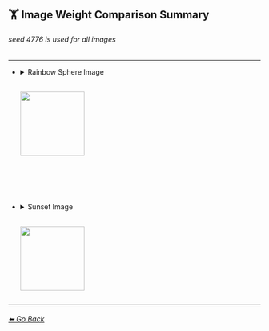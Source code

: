 ## 🏋️‍ Image Weight Comparison Summary
###### seed 4776 is used for all images

---


- <details><summary>Rainbow Sphere Image<p><br/><img src="https://raw.githubusercontent.com/willwulfken/MidJourney-Styles-and-Keywords-Reference/main/Images/Summary%20Images/Image%20Weight%20Comparison/Input%20Images/inputimg_sphere_rainbow_512x.png?raw=true" width="128" /></p></summary>

	| Style | --iw -1 | --iw -0.5 | | --iw 0.25 | --iw 0.5 | --iw 0.75 | --iw 1 | --iw 2 |
	| :----: | :----: | :----: | :----: | :----: | :----: | :----: | :----: | :----: |
	| Bubble Design | <img src="https://raw.githubusercontent.com/willwulfken/MidJourney-Styles-and-Keywords-Reference/main/Images/Summary%20Images/Image%20Weight%20Comparison/sphererainbow_BubbleDesign_--iw-1.png?raw=true" width="256" /> | <img src="https://raw.githubusercontent.com/willwulfken/MidJourney-Styles-and-Keywords-Reference/main/Images/Summary%20Images/Image%20Weight%20Comparison/sphererainbow_BubbleDesign_--iw-0.5.png?raw=true" width="256" /> | | <img src="https://raw.githubusercontent.com/willwulfken/MidJourney-Styles-and-Keywords-Reference/main/Images/Summary%20Images/Image%20Weight%20Comparison/sphererainbow_BubbleDesign_--iw0.25.png?raw=true" width="256" /> | <img src="https://raw.githubusercontent.com/willwulfken/MidJourney-Styles-and-Keywords-Reference/main/Images/Summary%20Images/Image%20Weight%20Comparison/sphererainbow_BubbleDesign_--iw0.5.png?raw=true" width="256" /> | <img src="https://raw.githubusercontent.com/willwulfken/MidJourney-Styles-and-Keywords-Reference/main/Images/Summary%20Images/Image%20Weight%20Comparison/sphererainbow_BubbleDesign_--iw0.75.png?raw=true" width="256" /> | <img src="https://raw.githubusercontent.com/willwulfken/MidJourney-Styles-and-Keywords-Reference/main/Images/Summary%20Images/Image%20Weight%20Comparison/sphererainbow_BubbleDesign_--iw1.png?raw=true" width="256" /> | <img src="https://raw.githubusercontent.com/willwulfken/MidJourney-Styles-and-Keywords-Reference/main/Images/Summary%20Images/Image%20Weight%20Comparison/sphererainbow_BubbleDesign_--iw2.png?raw=true" width="256" /> |
	| Mandelbulb | <img src="https://raw.githubusercontent.com/willwulfken/MidJourney-Styles-and-Keywords-Reference/main/Images/Summary%20Images/Image%20Weight%20Comparison/sphererainbow_Mandelbulb_--iw-1.png?raw=true" width="256" /> | <img src="https://raw.githubusercontent.com/willwulfken/MidJourney-Styles-and-Keywords-Reference/main/Images/Summary%20Images/Image%20Weight%20Comparison/sphererainbow_Mandelbulb_--iw-0.5.png?raw=true" width="256" /> | | <img src="https://raw.githubusercontent.com/willwulfken/MidJourney-Styles-and-Keywords-Reference/main/Images/Summary%20Images/Image%20Weight%20Comparison/sphererainbow_Mandelbulb_--iw0.25.png?raw=true" width="256" /> | <img src="https://raw.githubusercontent.com/willwulfken/MidJourney-Styles-and-Keywords-Reference/main/Images/Summary%20Images/Image%20Weight%20Comparison/sphererainbow_Mandelbulb_--iw0.5.png?raw=true" width="256" /> | <img src="https://raw.githubusercontent.com/willwulfken/MidJourney-Styles-and-Keywords-Reference/main/Images/Summary%20Images/Image%20Weight%20Comparison/sphererainbow_Mandelbulb_--iw0.75.png?raw=true" width="256" /> | <img src="https://raw.githubusercontent.com/willwulfken/MidJourney-Styles-and-Keywords-Reference/main/Images/Summary%20Images/Image%20Weight%20Comparison/sphererainbow_Mandelbulb_--iw1.png?raw=true" width="256" /> | <img src="https://raw.githubusercontent.com/willwulfken/MidJourney-Styles-and-Keywords-Reference/main/Images/Summary%20Images/Image%20Weight%20Comparison/sphererainbow_Mandelbulb_--iw2.png?raw=true" width="256" /> |
	| Databending | <img src="https://raw.githubusercontent.com/willwulfken/MidJourney-Styles-and-Keywords-Reference/main/Images/Summary%20Images/Image%20Weight%20Comparison/sphererainbow_Databending_--iw-1.png?raw=true" width="256" /> | <img src="https://raw.githubusercontent.com/willwulfken/MidJourney-Styles-and-Keywords-Reference/main/Images/Summary%20Images/Image%20Weight%20Comparison/sphererainbow_Databending_--iw-0.5.png?raw=true" width="256" /> | | <img src="https://raw.githubusercontent.com/willwulfken/MidJourney-Styles-and-Keywords-Reference/main/Images/Summary%20Images/Image%20Weight%20Comparison/sphererainbow_Databending_--iw0.25.png?raw=true" width="256" /> | <img src="https://raw.githubusercontent.com/willwulfken/MidJourney-Styles-and-Keywords-Reference/main/Images/Summary%20Images/Image%20Weight%20Comparison/sphererainbow_Databending_--iw0.5.png?raw=true" width="256" /> | <img src="https://raw.githubusercontent.com/willwulfken/MidJourney-Styles-and-Keywords-Reference/main/Images/Summary%20Images/Image%20Weight%20Comparison/sphererainbow_Databending_--iw0.75.png?raw=true" width="256" /> | <img src="https://raw.githubusercontent.com/willwulfken/MidJourney-Styles-and-Keywords-Reference/main/Images/Summary%20Images/Image%20Weight%20Comparison/sphererainbow_Databending_--iw1.png?raw=true" width="256" /> | <img src="https://raw.githubusercontent.com/willwulfken/MidJourney-Styles-and-Keywords-Reference/main/Images/Summary%20Images/Image%20Weight%20Comparison/sphererainbow_Databending_--iw2.png?raw=true" width="256" /> |
	| Spray Paint | <img src="https://raw.githubusercontent.com/willwulfken/MidJourney-Styles-and-Keywords-Reference/main/Images/Summary%20Images/Image%20Weight%20Comparison/sphererainbow_SprayPaint_--iw-1.png?raw=true" width="256" /> | <img src="https://raw.githubusercontent.com/willwulfken/MidJourney-Styles-and-Keywords-Reference/main/Images/Summary%20Images/Image%20Weight%20Comparison/sphererainbow_SprayPaint_--iw-0.5.png?raw=true" width="256" /> | | <img src="https://raw.githubusercontent.com/willwulfken/MidJourney-Styles-and-Keywords-Reference/main/Images/Summary%20Images/Image%20Weight%20Comparison/sphererainbow_SprayPaint_--iw0.25.png?raw=true" width="256" /> | <img src="https://raw.githubusercontent.com/willwulfken/MidJourney-Styles-and-Keywords-Reference/main/Images/Summary%20Images/Image%20Weight%20Comparison/sphererainbow_SprayPaint_--iw0.5.png?raw=true" width="256" /> | <img src="https://raw.githubusercontent.com/willwulfken/MidJourney-Styles-and-Keywords-Reference/main/Images/Summary%20Images/Image%20Weight%20Comparison/sphererainbow_SprayPaint_--iw0.75.png?raw=true" width="256" /> | <img src="https://raw.githubusercontent.com/willwulfken/MidJourney-Styles-and-Keywords-Reference/main/Images/Summary%20Images/Image%20Weight%20Comparison/sphererainbow_SprayPaint_--iw1.png?raw=true" width="256" /> | <img src="https://raw.githubusercontent.com/willwulfken/MidJourney-Styles-and-Keywords-Reference/main/Images/Summary%20Images/Image%20Weight%20Comparison/sphererainbow_SprayPaint_--iw2.png?raw=true" width="256" /> |

</details>
<br/><br/><br/>



- <details><summary>Sunset Image<p><br/><img src="https://raw.githubusercontent.com/willwulfken/MidJourney-Styles-and-Keywords-Reference/main/Images/Summary%20Images/Image%20Weight%20Comparison/Input%20Images/inputimg_sunset_512x.png?raw=true" width="128" /></p></summary>

	| Style | --iw -1 | --iw -0.5 | | --iw 0.25 | --iw 0.5 | --iw 0.75 | --iw 1 | --iw 2 |
	| :----: | :----: | :----: | :----: | :----: | :----: | :----: | :----: | :----: |
	| Bubble Design | <img src="https://raw.githubusercontent.com/willwulfken/MidJourney-Styles-and-Keywords-Reference/main/Images/Summary%20Images/Image%20Weight%20Comparison/sunset_BubbleDesign_--iw-1.png?raw=true" width="256" /> | <img src="https://raw.githubusercontent.com/willwulfken/MidJourney-Styles-and-Keywords-Reference/main/Images/Summary%20Images/Image%20Weight%20Comparison/sunset_BubbleDesign_--iw-0.5.png?raw=true" width="256" /> | | <img src="https://raw.githubusercontent.com/willwulfken/MidJourney-Styles-and-Keywords-Reference/main/Images/Summary%20Images/Image%20Weight%20Comparison/sunset_BubbleDesign_--iw0.25.png?raw=true" width="256" /> | <img src="https://raw.githubusercontent.com/willwulfken/MidJourney-Styles-and-Keywords-Reference/main/Images/Summary%20Images/Image%20Weight%20Comparison/sunset_BubbleDesign_--iw0.5.png?raw=true" width="256" /> | <img src="https://raw.githubusercontent.com/willwulfken/MidJourney-Styles-and-Keywords-Reference/main/Images/Summary%20Images/Image%20Weight%20Comparison/sunset_BubbleDesign_--iw0.75.png?raw=true" width="256" /> | <img src="https://raw.githubusercontent.com/willwulfken/MidJourney-Styles-and-Keywords-Reference/main/Images/Summary%20Images/Image%20Weight%20Comparison/sunset_BubbleDesign_--iw1.png?raw=true" width="256" /> | <img src="https://raw.githubusercontent.com/willwulfken/MidJourney-Styles-and-Keywords-Reference/main/Images/Summary%20Images/Image%20Weight%20Comparison/sunset_BubbleDesign_--iw2.png?raw=true" width="256" /> |
	| Mandelbulb | <img src="https://raw.githubusercontent.com/willwulfken/MidJourney-Styles-and-Keywords-Reference/main/Images/Summary%20Images/Image%20Weight%20Comparison/sunset_Mandelbulb_--iw-1.png?raw=true" width="256" /> | <img src="https://raw.githubusercontent.com/willwulfken/MidJourney-Styles-and-Keywords-Reference/main/Images/Summary%20Images/Image%20Weight%20Comparison/sunset_Mandelbulb_--iw-0.5.png?raw=true" width="256" /> | | <img src="https://raw.githubusercontent.com/willwulfken/MidJourney-Styles-and-Keywords-Reference/main/Images/Summary%20Images/Image%20Weight%20Comparison/sunset_Mandelbulb_--iw0.25.png?raw=true" width="256" /> | <img src="https://raw.githubusercontent.com/willwulfken/MidJourney-Styles-and-Keywords-Reference/main/Images/Summary%20Images/Image%20Weight%20Comparison/sunset_Mandelbulb_--iw0.5.png?raw=true" width="256" /> | <img src="https://raw.githubusercontent.com/willwulfken/MidJourney-Styles-and-Keywords-Reference/main/Images/Summary%20Images/Image%20Weight%20Comparison/sunset_Mandelbulb_--iw0.75.png?raw=true" width="256" /> | <img src="https://raw.githubusercontent.com/willwulfken/MidJourney-Styles-and-Keywords-Reference/main/Images/Summary%20Images/Image%20Weight%20Comparison/sunset_Mandelbulb_--iw1.png?raw=true" width="256" /> | <img src="https://raw.githubusercontent.com/willwulfken/MidJourney-Styles-and-Keywords-Reference/main/Images/Summary%20Images/Image%20Weight%20Comparison/sunset_Mandelbulb_--iw2.png?raw=true" width="256" /> |
	| Databending | <img src="https://raw.githubusercontent.com/willwulfken/MidJourney-Styles-and-Keywords-Reference/main/Images/Summary%20Images/Image%20Weight%20Comparison/sunset_Databending_--iw-1.png?raw=true" width="256" /> | <img src="https://raw.githubusercontent.com/willwulfken/MidJourney-Styles-and-Keywords-Reference/main/Images/Summary%20Images/Image%20Weight%20Comparison/sunset_Databending_--iw-0.5.png?raw=true" width="256" /> | | <img src="https://raw.githubusercontent.com/willwulfken/MidJourney-Styles-and-Keywords-Reference/main/Images/Summary%20Images/Image%20Weight%20Comparison/sunset_Databending_--iw0.25.png?raw=true" width="256" /> | <img src="https://raw.githubusercontent.com/willwulfken/MidJourney-Styles-and-Keywords-Reference/main/Images/Summary%20Images/Image%20Weight%20Comparison/sunset_Databending_--iw0.5.png?raw=true" width="256" /> | <img src="https://raw.githubusercontent.com/willwulfken/MidJourney-Styles-and-Keywords-Reference/main/Images/Summary%20Images/Image%20Weight%20Comparison/sunset_Databending_--iw0.75.png?raw=true" width="256" /> | <img src="https://raw.githubusercontent.com/willwulfken/MidJourney-Styles-and-Keywords-Reference/main/Images/Summary%20Images/Image%20Weight%20Comparison/sunset_Databending_--iw1.png?raw=true" width="256" /> | <img src="https://raw.githubusercontent.com/willwulfken/MidJourney-Styles-and-Keywords-Reference/main/Images/Summary%20Images/Image%20Weight%20Comparison/sunset_Databending_--iw2.png?raw=true" width="256" /> |
	| Spray Paint | <img src="https://raw.githubusercontent.com/willwulfken/MidJourney-Styles-and-Keywords-Reference/main/Images/Summary%20Images/Image%20Weight%20Comparison/sunset_SprayPaint_--iw-1.png?raw=true" width="256" /> | <img src="https://raw.githubusercontent.com/willwulfken/MidJourney-Styles-and-Keywords-Reference/main/Images/Summary%20Images/Image%20Weight%20Comparison/sunset_SprayPaint_--iw-0.5.png?raw=true" width="256" /> | | <img src="https://raw.githubusercontent.com/willwulfken/MidJourney-Styles-and-Keywords-Reference/main/Images/Summary%20Images/Image%20Weight%20Comparison/sunset_SprayPaint_--iw0.25.png?raw=true" width="256" /> | <img src="https://raw.githubusercontent.com/willwulfken/MidJourney-Styles-and-Keywords-Reference/main/Images/Summary%20Images/Image%20Weight%20Comparison/sunset_SprayPaint_--iw0.5.png?raw=true" width="256" /> | <img src="https://raw.githubusercontent.com/willwulfken/MidJourney-Styles-and-Keywords-Reference/main/Images/Summary%20Images/Image%20Weight%20Comparison/sunset_SprayPaint_--iw0.75.png?raw=true" width="256" /> | <img src="https://raw.githubusercontent.com/willwulfken/MidJourney-Styles-and-Keywords-Reference/main/Images/Summary%20Images/Image%20Weight%20Comparison/sunset_SprayPaint_--iw1.png?raw=true" width="256" /> | <img src="https://raw.githubusercontent.com/willwulfken/MidJourney-Styles-and-Keywords-Reference/main/Images/Summary%20Images/Image%20Weight%20Comparison/sunset_SprayPaint_--iw2.png?raw=true" width="256" /> |

</details>



---
###### [⬅ Go Back](https://github.com/willwulfken/MidJourney-Styles-and-Keywords/blob/main/README.md)
